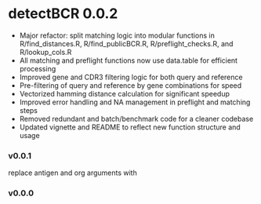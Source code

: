 # detectBCR 0.0.2

- Major refactor: split matching logic into modular functions in R/find_distances.R, R/find_publicBCR.R, R/preflight_checks.R, and R/lookup_cols.R
- All matching and preflight functions now use data.table for efficient processing
- Improved gene and CDR3 filtering logic for both query and reference
- Pre-filtering of query and reference by gene combinations for speed
- Vectorized hamming distance calculation for significant speedup
- Improved error handling and NA management in preflight and matching steps
- Removed redundant and batch/benchmark code for a cleaner codebase
- Updated vignette and README to reflect new function structure and usage

### v0.0.1
replace antigen and org arguments with 

### v0.0.0
